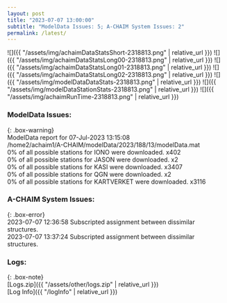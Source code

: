 ```yaml
---
layout: post
title: "2023-07-07 13:00:00"
subtitle: "ModelData Issues: 5; A-CHAIM System Issues: 2"
permalink: /latest/
---
```


![]({{ "/assets/img/achaimDataStatsShort-2318813.png" | relative_url }})
![]({{ "/assets/img/achaimDataStatsLong00-2318813.png" | relative_url }})
![]({{ "/assets/img/achaimDataStatsLong01-2318813.png" | relative_url }})
![]({{ "/assets/img/achaimDataStatsLong02-2318813.png" | relative_url }})
![]({{ "/assets/img/modelDataDataStats-2318813.png" | relative_url }})
![]({{ "/assets/img/modelDataStationStats-2318813.png" | relative_url }})
![]({{ "/assets/img/achaimRunTime-2318813.png" | relative_url }})


### ModelData Issues:  
  
{: .box-warning}  
 ModelData report for 07-Jul-2023 13:15:08   
 /home2/achaim1/A-CHAIM/modelData/2023/188/13/modelData.mat   
 0% of all possible stations for IONO were downloaded. x402   
 0% of all possible stations for JASON were downloaded. x2   
 0% of all possible stations for KASI were downloaded. x3407   
 0% of all possible stations for QGN were downloaded. x2   
 0% of all possible stations for KARTVERKET were downloaded. x3116   
  
### A-CHAIM System Issues:  
  
{: .box-error}  
2023-07-07 12:36:58 Subscripted assignment between dissimilar structures.  
2023-07-07 13:37:24 Subscripted assignment between dissimilar structures.  

### Logs:  
  
{: .box-note}  
[Logs.zip]({{ "/assets/other/logs.zip" | relative_url }})  
[Log Info]({{ "/logInfo" | relative_url }})  
